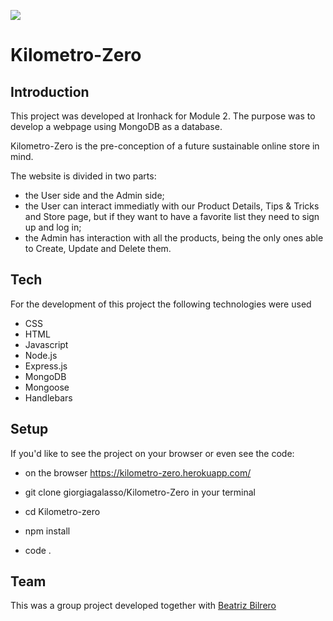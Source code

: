 ![](http://i.imgur.com/1QgrNNw.png)

# Kilometro-Zero

## Introduction

This project was developed at Ironhack for Module 2. The purpose was to develop a webpage using MongoDB as a database.

Kilometro-Zero is the pre-conception of a future sustainable online store in mind.

The website is divided in two parts:

- the User side and the Admin side;
- the User can interact immediatly with our Product Details, Tips & Tricks and Store page, but if they want to have a favorite list they need to sign up and log in;
- the Admin has interaction with all the products, being the only ones able to Create, Update and Delete them.

## Tech

For the development of this project the following technologies were used

- CSS
- HTML
- Javascript
- Node.js
- Express.js
- MongoDB
- Mongoose
- Handlebars

## Setup

If you'd like to see the project on your browser or even see the code:

- on the browser https://kilometro-zero.herokuapp.com/

- git clone giorgiagalasso/Kilometro-Zero in your terminal
- cd Kilometro-zero
- npm install
- code .

## Team

This was a group project developed together with [Beatriz Bilrero](https://github.com/BeatrizJB)
